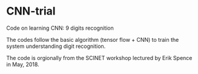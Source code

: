 # CNN-trial
Code on learning CNN: 9 digits recognition

The codes follow the basic algorithm (tensor flow + CNN) to train the system understanding digit recognition.

The code is orgionally from the SCINET workshop lectured by Erik Spence in May, 2018.
